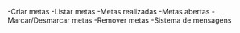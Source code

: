 -Criar metas
-Listar  metas
    -Metas realizadas
    -Metas abertas
-Marcar/Desmarcar metas
-Remover metas
-Sistema de mensagens